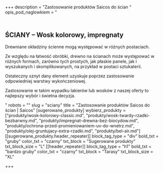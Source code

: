 +++
description = "Zastosowanie produktów Saicos do ścian "
opis_pod_naglowkiem = "<h2><br>ŚCIANY – Wosk kolorowy, impregnaty</h2><p>Drewniane okładziny ścienne mogą występować w różnych postaciach.</p><p>Ze względu na łatwość obróbki, drewno na ścianach może występować w różnych formach, zarówno tych prostych, jak płaskie panele, jak i wyszukanych i skomplikowanych, na przykład w postaci sztukaterii.</p><p>Ostateczny sznyt dany element uzyskuje poprzez zastosowanie odpowiedniej warstwy wykończeniowej.</p><p>Zastosowanie w takim wypadku lakierów lub wosków z naszej oferty to najlepszy wybór i świetna decyzja.</p>"
robots = ""
slug = "sciany"
title = "Zastosowanie produktów Saicos do ścian | Saicos"
[sugerowane_produkty]
wybierz_produkty = ["produkty/wosk-kolorowy-classic.md", "produkty/wosk-twardy-rzadki-bezbarwny.md", "produkty/impregnat-drewna-bez-biocydow.md", "produkty/ochrona-przed-promieniowaniem-uv-do-wnetrz.md", "produkty/olej-gruntujacy-extra-rzadki.md", "produkty/bel-air.md"]
[[sugerowane_produkty.header_repeater]]
block_tag_type = "div"
bold_txt = "gruby"
color_txt = "czarny"
txt_block = "Sugerowane produkty"
txt_block_size = "L"
[[header_repeater]]
block_tag_type = "h1"
bold_txt = "bardzo gruby"
color_txt = "czarny"
txt_block = "Tarasy"
txt_block_size = "XL"

+++
